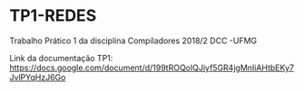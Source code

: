# TP1-REDES
Trabalho Prático 1 da disciplina Compiladores 2018/2 DCC -UFMG

Link da documentação TP1: https://docs.google.com/document/d/199tROQoIQJiyf5GR4jgMnIiAHtbEKy7JvlPYqHzJ6Go
